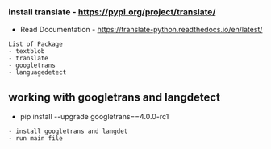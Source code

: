 ### install translate - https://pypi.org/project/translate/
* Read Documentation - https://translate-python.readthedocs.io/en/latest/

```
List of Package
- textblob
- translate
- googletrans
- languagedetect

```

## working with googletrans and langdetect
* pip install --upgrade googletrans==4.0.0-rc1
```
- install googletrans and langdet
- run main file 
```

